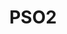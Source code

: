 ---
title: PSO2
crosslinks:
- lowendgaming
- vitahacks
- modnews
- causeWhyNotMate
- gaming
- Kappa
- announcements
---